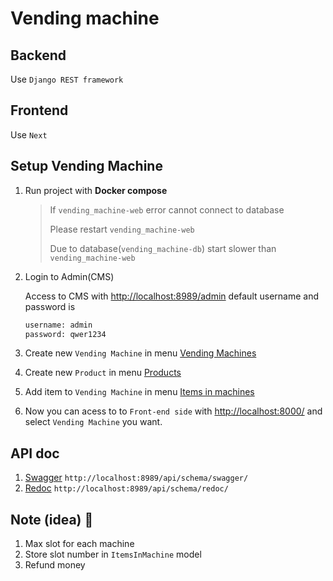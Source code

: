# Vending machine

## Backend

Use `Django REST framework`

## Frontend

Use `Next`

## Setup Vending Machine

1. Run project with **Docker compose**
   > If `vending_machine-web` error cannot connect to database
   >
   > Please restart `vending_machine-web`
   >
   > Due to database(`vending_machine-db`) start slower than `vending_machine-web`
2. Login to Admin(CMS)

    Access to CMS with [http://localhost:8989/admin](http://localhost:8989/admin/) default username and password is

    ```sh
    username: admin
    password: qwer1234
    ```

3. Create new `Vending Machine` in menu [Vending Machines](http://localhost:8989/admin/machine/vendingmachine/)
4. Create new `Product` in menu [Products](http://localhost:8989/admin/stock/product/)
5. Add item to `Vending Machine` in menu [Items in machines](http://localhost:8989/admin/stock/itemsinmachine/)
6. Now you can acess to to `Front-end side` with [http://localhost:8000/](http://localhost:8000) and select `Vending Machine` you want.

## API doc

1. [Swagger](http://localhost:8989/api/schema/swagger/) `http://localhost:8989/api/schema/swagger/`
2. [Redoc](http://localhost:8989/api/schema/redoc/) `http://localhost:8989/api/schema/redoc/`

## Note (idea) 🤔

1. Max slot for each machine
2. Store slot number in `ItemsInMachine` model
3. Refund money
